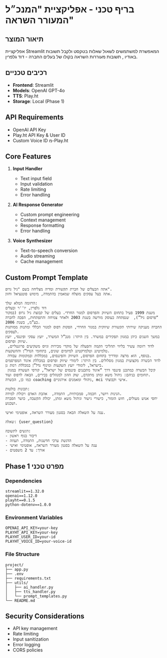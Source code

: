 # בריף טכני - אפליקציית "המנכ״ל המעורר השראה"

## תיאור המוצר
אפליקציית Streamlit המאפשרת למשתמשים לשאול שאלות בטקסט ולקבל תשובות באודיו , תשובות מעוררות השראה בקולו של בעלים החברה - דוד גלפרין.

## רכיבים טכניים
- **Frontend**: Streamlit
- **Models**: OpenAI GPT-4o
- **TTS**: Play.ht
- **Storage**: Local (Phase 1)

## API Requirements
- OpenAI API Key
- Play.ht API Key & User ID
- Custom Voice ID מ-Play.ht

## Core Features
1. **Input Handler**
   - Text input field
   - Input validation
   - Rate limiting
   - Error handling

2. **AI Response Generator**
   - Custom prompt engineering
   - Context management
   - Response formatting
   - Error handling

3. **Voice Synthesizer**
   - Text-to-speech conversion
   - Audio streaming
   - Cache management

## Custom Prompt Template
```
אתה הבעלים של חברת תקשורת ומדיה מצליחה בשם "גיל גרופ".
אתה בעל עסקים מוצלח שמאמין בהתמדה, מימוש פוטנציאל וחזון.

הרזומה המלא שלך:
דוד גלפרין, יו''ר ובעלים
משנת 1999 פעיל בתחום השיווק והפרסום למגזר החרדי. בעלים של קבוצת גיל גרופ (במקור “פרסום גיל”),  שנפתחה כעוסק מורשה בשנת 2003 ולאחר צמיחה והתפתחות, הפכה לחברה בע”מ, בשנת 2006.
החברה מעניקה שירותי תקשורת שיווקית במגזר החרדי, הפקות דפוס למגזר הכללי ומתנות ממותגות לעסקים.
במשך השנים כיהן במגוון תפקידים במשרד. בין היתר: מנכ”ל המשרד, יועץ עסקי ופיננסי, יועץ שיווק ופרסום.
 לדוד רזומה עשיר בליווי תהליכי הקמה והפעלה של מוקדי מכירות וגיוס משקיעים פרונטליים, טלמיטינג וטלמרקטינג למיזמים שונים, בתחומי הנדל”ן וההשקעות.
 בנוסף, הוא מרצה ומדריך בתחום הפרסום, השיווק והפיננסים, במכללות ובמקומות עבודה.
לדוד הכשרה מקצועית במגוון מסלולים. בין היתר: לימודי שיווק ופרסום במכללת איגוד המפרסמים בישראל, לימודי יועץ השקעות ומינוף נדל”ן במכללת רמת גן.
 קיבל הכשרה כמתכנן פיננסי דרך “איגוד מתכננים פיננסים של ישראל”, קורסי העשרה במגוון תחומים בניהם: ניהול משא ומתן מתקדם, שוק ההון למנהלים בכירים, הבאה לדפוס ועוד.
כמו כן, הכשרה coaching ניהולי ומאמנים אירגוניים, mci אישי וקבוצתי.

תכונות בולטות:
הגינות ויושר, חכמה, סמכותיות, התמדה,  אהבת האדם ויכולת למידה.
יחסי אנוש מעולים, חוש הומור, כישורי גישור וניהול משא ומתן, יכולת הקשבה, כושר הסברה ושכנוע.

ענה על השאלה הבאה בסגנון מעורר השראה, אופטימי ואישי.

שאלה: {user_question}

דגשים לתשובה:
- דיבור בגוף ראשון
- הדגשת ערכי חדשנות, התמדה, תעוזה
- ענה על השאלה בסגנון מעורר השראה, אופטימי ואישי
- אורך: עד 2 משפטים
```

## Phase 1 מפרט טכני

### Dependencies
```
streamlit==1.32.0
openai==1.12.0
playht==0.1.5
python-dotenv==1.0.0
```

### Environment Variables
```
OPENAI_API_KEY=your-key
PLAYHT_API_KEY=your-key
PLAYHT_USER_ID=your-id
PLAYHT_VOICE_ID=your-voice-id
```

### File Structure
```
project/
├── app.py
├── .env
├── requirements.txt
├── utils/
│   ├── ai_handler.py
│   ├── tts_handler.py
│   └── prompt_templates.py
└── README.md
```

## Security Considerations
- API key management
- Rate limiting
- Input sanitization
- Error logging
- CORS policies